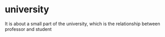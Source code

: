 # university
It is about a small part of the university, which is the relationship between professor and student
